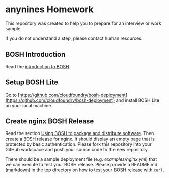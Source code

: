 # anynines Homework

This repository was created to help you to prepare for an interview or work sample.

If you do not understand a step, please contact human resources.

## BOSH Introduction

Read the [introduction to BOSH](https://bosh.io/docs#intro).

## Setup BOSH Lite

Go to [https://github.com/cloudfoundry/bosh-deployment](https://github.com/cloudfoundry/bosh-deployment) and install BOSH Lite on your local machine.

## Create nginx BOSH Release

Read the section [Using BOSH to package and distribute software](https://bosh.io/docs#release).
Then create a BOSH release for nginx. It should display an empty page that is protected by basic authentication.
Please fork this repository into your GitHub workspace and push your source code to the new repository.

There should be a sample deployment file (e.g. *examples/nginx.yml*) that we can execute to test your BOSH release.
Please provide a README.md (markdown) in the top directory on how to test your BOSH release with `curl`.

